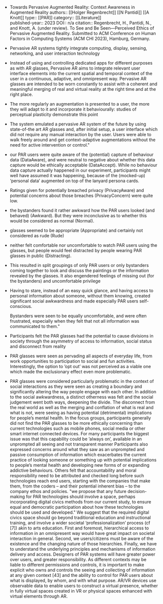 - Towards Pervasive Augmented Reality: Context Awareness in Augmented Reality
  authors:: [[Holger Regenbrecht]] [[N Pantidi]] [[A Knott]] 
  type::  [[PAR]] 
  category:: [[Literature]]  
  published-year:: 2023
  DOI:: n/a
  citation:: Regenbrecht, H., Pantidi, N., and Knott, A. (under review). To See and Be Seen—Perceived Ethics of Pervasive Augmented Reality. Submitted to ACM Conference on Human Factors in Computing Systems (ACM CHI 2023), Hamburg, Germany.
- Pervasive AR systems tightly integrate computing, display, sensing, networking, and user interaction technology
- Instead of using and controlling dedicated apps for different purposes as with AR glasses, Pervasive AR aims to integrate relevant user interface elements into the current spatial and temporal context of the user in a continuous, adaptive, and omnipresent way. Pervasive AR glasses are intended to be worn constantly to assist with a coherent and meaningful merging of real and virtual reality at the right time and at the right place.
- The more regularly an augmentation is presented to a user, the more they will adapt to it and incorporate it behaviourally: studies of perceptual plasticity demonstrate this point
- The system emulated a pervasive AR system of the future by using state-of-the art 
  AR glasses and, after initial setup, a user interface which did not require any manual interaction by the user. Users were able to walk freely around and get context-adaptive augmentations without the need for active intervention or control."
- our PAR users were quite aware of the (potential) capture of behaviour data (DataAware), and were neutral to negative about whether this data capture would be ethically acceptable (DataAccept). While no behaviour data capture actually happened in our experiment, participants might well have assumed it was happening, because of the (mocked-up) ‘personal data’ augmented on top of the lanyard persona cards.
- Ratings given for potentially breached privacy (PrivacyAware) and potential concerns about those breaches (PrivacyConcern) were quite low.
- the bystanders found it rather awkward how the PAR users looked (and behaved) (Awkward). But they were inconclusive as to whether this would be considered as normal (Normal).
- glasses seemed to be appropriate (Appropriate) and certainly not considered as rude (Rude)
- neither felt comfortable nor uncomfortable to watch PAR users using the glasses, but people would feel distracted by people wearing PAR glasses in public (Distracting).
- This resulted in split groupings of only PAR users or only bystanders coming together to look and discuss the paintings or the information revealed by the glasses. It also engendered feelings of missing out (for the bystanders) and uncomfortable privilege
- Having to stare, instead of an easy quick glance, and having access to personal information about someone, without them knowing, created significant social awkwardness and made especially PAR users self-conscious.
  
  Bystanders were seen to be equally uncomfortable, and were often frustrated, especially when they felt that not all information was communicated to them."
- Participants felt the PAR glasses had the potential to cause divisions in society through the asymmetry of access to information, social status and disconnect from reality
- PAR glasses were seen as pervading all aspects of everyday life, from work opportunities to participation to social and fun activities. Interestingly, the option to ’opt out’ was not perceived as a viable one which made the exclusionary effect even more problematic.
- PAR glasses were considered particularly problematic in the context of social interactions as they were seen as creating a boundary and significantly altering the way people engage with each other.
  In addition to the social awkwardness, a distinct otherness was felt and the social judgement went both ways, deepening the divide.
  The disconnect from the real world as well as the merging and conflation of what is real and what is not, were seeing as having potential (detrimental) implications for people’s mental health.
  In the focus groups, participants generally did not find the PAR glasses to be more ethically concerning than current technologies such as mobile phones, social media or other smart internet connected devices.
  For many participants the biggest issue was that this capability could be ’always on’, available in an unprompted all seeing and not transparent manner
  Participants also expressed concerns around what they saw as an unprompted and passive consumption of information which exacerbates the current practice of looking someone or something up with potential implications to people’s mental health and developing new forms of or expanding addictive behaviours.
  Others felt that accountability and moral responsibility need to be attributed and checked long before such technologies reach end users, starting with the companies that make them, from the coders – and their potential inherent bias – to the company ethos and policies.
  "we propose that any future decision-making for PAR technologies should involve a
  space, perhaps incorporating digital civics methods from our current study, to ensure equal and democratic participation about how these technologies should be used and developed."
  We suggest that the required digital civics space should go beyond traditional education and instructional training, and involve a wider societal ‘professionalization’ process (cf [7]) akin to arts education.
  First and foremost, hierarchical access to information in an omnipresent way would have great impact on societal interaction in general. Second, we users/citizens must be aware of the existence and the changing nature of those hierarchies. Finally, we have to understand the underlying principles and mechanisms of information delivery and access.
  Designers of PAR systems will have greater power over users, and greater responsibility.
  As different contexts may be liable to different permissions and controls, it is important to make explicit who owns and controls the seeing and collecting of information at any given context [43] and the ability to control for PAR users about what is displayed, by whom, and with what purpose.
  AR/VR devices use observable data to enable users to construct a virtual presence, whether in fully virtual spaces created in VR or physical spaces enhanced with virtual elements through AR.